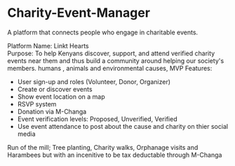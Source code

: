 # Charity-Event-Manager
A platform that connects people who engage in charitable events.

Platform Name: Linkt Hearts  
Purpose: To help Kenyans discover, support, and attend verified charity events near them and thus build a community around helping our society's members. humans , animals and environmental causes,
MVP Features:
- User sign-up and roles (Volunteer, Donor, Organizer)
- Create or discover events
- Show event location on a map
- RSVP system
- Donation via M-Changa
- Event verification levels: Proposed, Unverified, Verified
- Use event attendance to post about the cause and charity on thier social media

Run of the mill; Tree planting, Charity walks, Orphanage visits and Harambees but with an incenitive to be tax deductable through M-Changa

